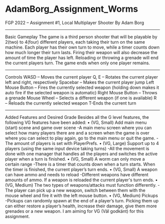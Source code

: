 # AdamBorg_Assignment_Worms
 
FGP 2022 – Assignment #1, Local Multiplayer Shooter
By Adam Borg
__________________________________
Basic Gameplay
The game is a third person shooter that will be playable by 2(two) to 4(four) different players, each taking their turn on the same machine. 
Each player has their own turn to move, while a timer counts down how much longer their turn lasts. 
Firing their weapon will also decrease the amount of time the player has left. 
Reloading or throwing a grenade will end the current players turn. 
The game ends when only one player remains. 
__________________________________
Controls
WASD – Moves the current player
Q, E – Rotates the current player left and right, respectively
Spacebar – Makes the current player jump
Left Mouse Button – Fires the currently selected weapon (holding down makes it auto fire if the selected weapon is automatic)
Right Mouse Button – Throws a grenade
Mouse Wheel – Selects a different weapon (if one is available)
R – Reloads the currently selected weapon
T-Ends the current turn
__________________________________
Added Features and Desired Grade
Besides all the G level features, the following VG features have been added:
•	(VG, Small) Add main menu (start) scene and game over scene
-A main menu screen where you can select how many players there are and a screen when the game is over where you can select to play again, go to the main menu or quit the game.
-The amount of players is set with PlayerPrefs.
•	(VG, Large) Support up to 4 players (using the same input device taking turns)
-All the movement is done with one manager that handles all the players and switches the active player when a turn is finished.
•	(VG, Small) A worm can only move a certain range
-There is a timer that counts down when a turn starts. When the timer is finished, the current player’s turn ends. 
•	(VG, Small) A weapon can have ammo and needs to reload
-Different weapons have different amounts of ammo. If a weapon is reloaded the current player's turn ends.
•	(VG, Medium) The two types of weapons/attacks must function differently. 
-The player can pick up a new weapon, switch between them with the mouse wheel and fire it with the left mouse button.
•	(VG, Medium) Pickups 
-Pickups can randomly spawn at the end of a player’s turn. Picking them up can either restore a player’s health, increase their damage, give them more grenades or a new weapon.
I am aiming for VG (Väl godkänt) for this assignment.
